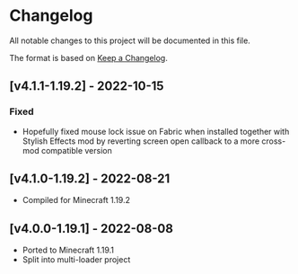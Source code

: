 # Changelog
All notable changes to this project will be documented in this file.

The format is based on [Keep a Changelog].

## [v4.1.1-1.19.2] - 2022-10-15
### Fixed
- Hopefully fixed mouse lock issue on Fabric when installed together with Stylish Effects mod by reverting screen open callback to a more cross-mod compatible version

## [v4.1.0-1.19.2] - 2022-08-21
- Compiled for Minecraft 1.19.2

## [v4.0.0-1.19.1] - 2022-08-08
- Ported to Minecraft 1.19.1
- Split into multi-loader project

[Keep a Changelog]: https://keepachangelog.com/en/1.0.0/
